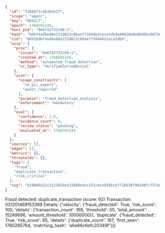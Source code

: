 ```json
{
  "id": "7286df1cdb30a517",
  "scope": "agent",
  "key": "RESULT",
  "epoch": 1760291144,
  "host_pid": "9e6742732c60:1",
  "hash": "6dbf4adbe08e2319023c66ae771044b2ceca3db9a49620a0e8695bc0673e40ab",
  "cid": "QmV16dbf4adbe08e2319023c66ae771044b2ceca3db9",
  "aicp": {
    "prov": {
      "issuer": "9e6742732c60:1",
      "created_at": 1760291144,
      "method": "automated_fraud_detection",
      "vc_type": "VerifiableCredential"
    },
    "ucon": {
      "usage_constraints": [
        "no_pii_export",
        "audit_required"
      ],
      "purpose": "fraud_detection_analysis",
      "enforcement": "mandatory"
    },
    "eval": {
      "confidence": 1.0,
      "evidence_count": 0,
      "review_status": "pending",
      "evaluated_at": 1760291144
    }
  },
  "sources": [],
  "edges": [],
  "metrics": {},
  "thresholds": {},
  "tags": [
    "fraud",
    "duplicate_transaction",
    "risk_critical"
  ],
  "sig": "b19084d22c3121029ea31860edcc151c4ce935bcb7f18b36f90248fcf57a87f3"
}
```

Fraud detected: duplicate_transaction (score: 92)
Transaction: 031201469153369
Details: {'velocity': {'fraud_detected': True, 'risk_score': 100, 'details': {'transaction_count': 168, 'threshold': 50, 'total_amount': 15249696, 'amount_threshold': 10000000}}, 'duplicate': {'fraud_detected': True, 'risk_score': 85, 'details': {'duplicate_count': 167, 'first_seen': 1760285764, 'matching_hash': 'a6e88c6efc20349f'}}}